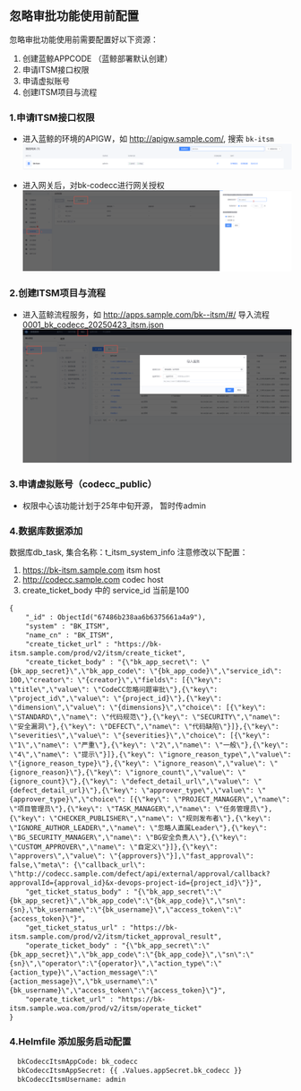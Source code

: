 ## 忽略审批功能使用前配置
忽略审批功能使用前需要配置好以下资源：
1. 创建蓝鲸APPCODE （蓝鲸部署默认创建）
2. 申请ITSM接口权限
3. 申请虚拟账号
4. 创建ITSM项目与流程

### 1.申请ITSM接口权限
- 进入蓝鲸的环境的APIGW，如 http://apigw.sample.com/, 搜索 ```bk-itsm```
  ![img.png](../resource/img/gateway-list.png)

- 进入网关后，对bk-codecc进行网关授权
  ![img.png](../resource/img/bk-itsm-gateway.png)

### 2.创建ITSM项目与流程
- 进入蓝鲸流程服务，如 http://apps.sample.com/bk--itsm/#/ 导入流程 [0001_bk_codecc_20250423_itsm.json](../../support-files/codecc/bkitsm/0001_bk_codecc_20250423_itsm.json)
  ![img.png](../resource/img/itsm_import.png)

### 3.申请虚拟账号（codecc_public）
* 权限中心该功能计划于25年中旬开源， 暂时传admin


### 4.数据库数据添加
数据库db_task, 集合名称：t_itsm_system_info
注意修改以下配置：
1. https://bk-itsm.sample.com itsm host
2. http://codecc.sample.com codec host
3. create_ticket_body 中的 service_id 当前是100
```
{
    "_id" : ObjectId("67486b238aa6b6375661a4a9"),
    "system" : "BK_ITSM",
    "name_cn" : "BK_ITSM",
    "create_ticket_url" : "https://bk-itsm.sample.com/prod/v2/itsm/create_ticket",
    "create_ticket_body" : "{\"bk_app_secret\": \"{bk_app_secret}\",\"bk_app_code\": \"{bk_app_code}\",\"service_id\": 100,\"creator\": \"{creator}\",\"fields\": [{\"key\": \"title\",\"value\": \"CodeCC忽略问题审批\"},{\"key\": \"project_id\",\"value\": \"{project_id}\"},{\"key\": \"dimension\",\"value\": \"{dimensions}\",\"choice\": [{\"key\": \"STANDARD\",\"name\": \"代码规范\"},{\"key\": \"SECURITY\",\"name\": \"安全漏洞\"},{\"key\": \"DEFECT\",\"name\": \"代码缺陷\"}]},{\"key\": \"severities\",\"value\": \"{severities}\",\"choice\": [{\"key\": \"1\",\"name\": \"严重\"},{\"key\": \"2\",\"name\": \"一般\"},{\"key\": \"4\",\"name\": \"提示\"}]},{\"key\": \"ignore_reason_type\",\"value\": \"{ignore_reason_type}\"},{\"key\": \"ignore_reason\",\"value\": \"{ignore_reason}\"},{\"key\": \"ignore_count\",\"value\": \"{ignore_count}\"},{\"key\": \"defect_detail_url\",\"value\": \"{defect_detail_url}\"},{\"key\": \"approver_type\",\"value\": \"{approver_type}\",\"choice\": [{\"key\": \"PROJECT_MANAGER\",\"name\": \"项目管理员\"},{\"key\": \"TASK_MANAGER\",\"name\": \"任务管理员\"},{\"key\": \"CHECKER_PUBLISHER\",\"name\": \"规则发布者\"},{\"key\": \"IGNORE_AUTHOR_LEADER\",\"name\": \"忽略人直属Leader\"},{\"key\": \"BG_SECURITY_MANAGER\",\"name\": \"BG安全负责人\"},{\"key\": \"CUSTOM_APPROVER\",\"name\": \"自定义\"}]},{\"key\": \"approvers\",\"value\": \"{approvers}\"}],\"fast_approval\": false,\"meta\": {\"callback_url\": \"http://codecc.sample.com/defect/api/external/approval/callback?approvalId={approval_id}&x-devops-project-id={project_id}\"}}",
    "get_ticket_status_body" : "{\"bk_app_secret\":\"{bk_app_secret}\",\"bk_app_code\":\"{bk_app_code}\",\"sn\":{sn},\"bk_username\":\"{bk_username}\",\"access_token\":\"{access_token}\"}",
    "get_ticket_status_url" : "https://bk-itsm.sample.com/prod/v2/itsm/ticket_approval_result",
    "operate_ticket_body" : "{\"bk_app_secret\":\"{bk_app_secret}\",\"bk_app_code\":\"{bk_app_code}\",\"sn\":\"{sn}\",\"operator\":\"{operator}\",\"action_type\":\"{action_type}\",\"action_message\":\"{action_message}\",\"bk_username\":\"{bk_username}\",\"access_token\":\"{access_token}\"}",
    "operate_ticket_url" : "https://bk-itsm.sample.woa.com/prod/v2/itsm/operate_ticket"
}
```
### 4.Helmfile 添加服务启动配置
```
  bkCodeccItsmAppCode: bk_codecc
  bkCodeccItsmAppSecret: {{ .Values.appSecret.bk_codecc }}
  bkCodeccItsmUsername: admin
```


